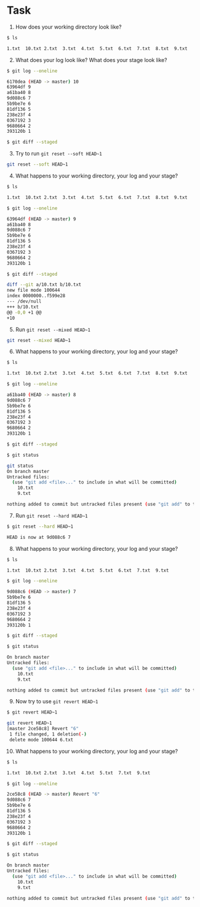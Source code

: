 # Task

1. How does your working directory look like?

```bash
$ ls

1.txt  10.txt 2.txt  3.txt  4.txt  5.txt  6.txt  7.txt  8.txt  9.txt
```

2. What does your log look like? What does your stage look like?

```bash
$ git log --oneline

6170dea (HEAD -> master) 10
63964df 9
a61ba40 8
9d088c6 7
5b9be7e 6
81df136 5
238e23f 4
0367192 3
9680664 2
393120b 1

$ git diff --staged
```

3. Try to run `git reset --soft HEAD~1`

```bash
git reset --soft HEAD~1
```

4. What happens to your working directory, your log and your stage?

```bash
$ ls

1.txt  10.txt 2.txt  3.txt  4.txt  5.txt  6.txt  7.txt  8.txt  9.txt

$ git log --oneline

63964df (HEAD -> master) 9
a61ba40 8
9d088c6 7
5b9be7e 6
81df136 5
238e23f 4
0367192 3
9680664 2
393120b 1

$ git diff --staged  

diff --git a/10.txt b/10.txt
new file mode 100644
index 0000000..f599e28
--- /dev/null
+++ b/10.txt
@@ -0,0 +1 @@
+10
```

5. Run `git reset --mixed HEAD~1`

```bash
git reset --mixed HEAD~1
```

6. What happens to your working directory, your log and your stage?

```bash
$ ls

1.txt  10.txt 2.txt  3.txt  4.txt  5.txt  6.txt  7.txt  8.txt  9.txt

$ git log --oneline

a61ba40 (HEAD -> master) 8
9d088c6 7
5b9be7e 6
81df136 5
238e23f 4
0367192 3
9680664 2
393120b 1

$ git diff --staged  

$ git status

git status
On branch master
Untracked files:
  (use "git add <file>..." to include in what will be committed)
	10.txt
	9.txt

nothing added to commit but untracked files present (use "git add" to track)
```

7. Run `git reset --hard HEAD~1`

```bash
$ git reset --hard HEAD~1

HEAD is now at 9d088c6 7
```

8. What happens to your working directory, your log and your stage?

```bash
$ ls

1.txt  10.txt 2.txt  3.txt  4.txt  5.txt  6.txt  7.txt  9.txt

$ git log --oneline

9d088c6 (HEAD -> master) 7
5b9be7e 6
81df136 5
238e23f 4
0367192 3
9680664 2
393120b 1

$ git diff --staged 

$ git status

On branch master
Untracked files:
  (use "git add <file>..." to include in what will be committed)
	10.txt
	9.txt

nothing added to commit but untracked files present (use "git add" to track)
```

9. Now try to use `git revert HEAD~1`

```bash
$ git revert HEAD~1

git revert HEAD~1
[master 2ce58c8] Revert "6"
 1 file changed, 1 deletion(-)
 delete mode 100644 6.txt
```

10. What happens to your working directory, your log and your stage?

```bash
$ ls

1.txt  10.txt 2.txt  3.txt  4.txt  5.txt  7.txt  9.txt

$ git log --oneline

2ce58c8 (HEAD -> master) Revert "6"
9d088c6 7
5b9be7e 6
81df136 5
238e23f 4
0367192 3
9680664 2
393120b 1

$ git diff --staged 

$ git status

On branch master
Untracked files:
  (use "git add <file>..." to include in what will be committed)
	10.txt
	9.txt

nothing added to commit but untracked files present (use "git add" to track)
```
